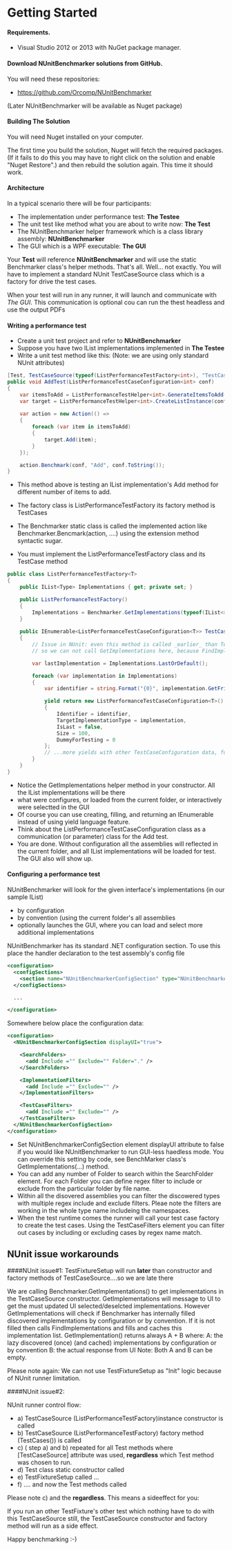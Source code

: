 Getting Started
==


#### Requirements.
* Visual Studio 2012 or 2013 with NuGet package manager.

#### Download NUnitBenchmarker solutions from GitHub.
You will need these repositories:
* https://github.com/Orcomp/NUnitBenchmarker

(Later NUnitBenchmarker will be available as Nuget package)

#### Building The Solution

You will need Nuget installed on your computer.

The first time you build the solution, Nuget will fetch the required packages. (If it fails to do this you may have to right click on the solution and enable "Nuget Restore".) and then rebuild the solution again. This time it should work.



#### Architecture

In a typical scenario there will be four participants:

* The implementation under performance test: **The Testee**
* The unit test like method what you are about to write now: **The Test**
* The NUnitBenchmarker helper framework which is a class library assembly: **NUnitBenchmarker**
* The GUI which is a WPF executable: **The GUI**

Your **Test** will reference **NUnitBenchmarker** and will use the static Benchmarker class's helper methods.
That's all. Well... not exactly. You will have to implement a standard NUnit TestCaseSource class which is a factory for drive the test cases.

When your test will run in any runner, it will launch and communicate with *The GUI*. This communication is optional cou can run the thest headless and use the output PDFs



#### Writing a performance test

* Create a unit test project and refer to **NUnitBenchmarker**
* Suppose you have two IList implementations implemented in **The Testee**
* Write a unit test method like this: (Note: we are using only standard NUnit attributes)


```csharp
[Test, TestCaseSource(typeof(ListPerformanceTestFactory<int>), "TestCases")]
public void AddTest(ListPerformanceTestCaseConfiguration<int> conf)
{
	var itemsToAdd = ListPerformanceTestHelper<int>.GenerateItemsToAdd(conf).ToArray();
	var target = ListPerformanceTestHelper<int>.CreateListInstance(conf);
			
	var action = new Action(() =>
	{
		foreach (var item in itemsToAdd)
		{
			target.Add(item);
		}
	});

	action.Benchmark(conf, "Add", conf.ToString());
}
```

* This method above is testing an IList implementation's Add method for different number of items to add.
* The factory class is ListPerformanceTestFactory its factory method is TestCases
* The Benchmarker static class is called the implemented action like Benchmarker.Bencmark(action, ....) using the extension method syntactic sugar.


* You must implement the ListPerformanceTestFactory class and its TestCase method

```csharp
public class ListPerformanceTestFactory<T> 
{
	public IList<Type> Implementations { get; private set; }

	public ListPerformanceTestFactory()
	{
		Implementations = Benchmarker.GetImplementations(typeof(IList<>), true).ToList();
	}
		 
	public IEnumerable<ListPerformanceTestCaseConfiguration<T>> TestCases()
	{
		// Issue in NUnit: even this method is called _earlier_ than TestFixtureSetup....
		// so we can not call GetImplementations here, because FindImplementatins was not called yet :-(

		var lastImplementation = Implementations.LastOrDefault();

		foreach (var implementation in Implementations)
		{
			var identifier = string.Format("{0}", implementation.GetFriendlyName());

			yield return new ListPerformanceTestCaseConfiguration<T>()
			{
				Identifier = identifier,
				TargetImplementationType = implementation,
				IsLast = false,
				Size = 100,
				DummyForTesting = 0
			};
			// ...more yields with other TestCaseConfiguration data, for exemple initing Size = 1000 etc
		}
	}
}
```

* Notice the GetImplementations helper method in your constructor. All the IList implementations will be there
* what were configures, or loaded from the current folder, or interactively were selectted in the GUI
* Of course you can use creating, filling, and returning an IEnumerable instead of using yield language feature.
* Think about the ListPerformanceTestCaseConfiguration class as a communication (or parameter) class for the Add test.
* You are done. Without configuration all the assemblies will reflected in the current folder, and all IList implementations will be loaded for test. The GUI also will show up.


#### Configuring a performance test

NUnitBenchmarker will look for the given interface's implementations (in our sample IList)

- by configuration
- by convention (using the current folder's all assemblies
- optionally launches the GUI, where you can load and select more additional implementations

NUnitBenchmarker has its standard .NET configuration section. To use this place the handler declaration to the test assembly's config file

```xml
<configuration>
  <configSections>
    <section name="NUnitBenchmarkerConfigSection" type="NUnitBenchmarker.Benchmark.Configuration.NUnitBenchmarkerConfigurationSection, NUnitBenchmarker.Benchmark"/>
  </configSections>

  ...

</configuration>
```

Somewhere below place the configuration data:


```xml
<configuration>
  <NUnitBenchmarkerConfigSection displayUI="true">

    <SearchFolders>
      <add Include ="" Exclude="" Folder="." />
    </SearchFolders>

    <ImplementationFilters>
      <add Include ="" Exclude="" />
    </ImplementationFilters> 

    <TestCaseFilters>
      <add Include ="" Exclude="" />
    </TestCaseFilters>
  </NUnitBenchmarkerConfigSection>
</configuration>
```

* Set NUnitBenchmarkerConfigSection element displayUI attribute to false if you would like NUnitBenchmarker to run GUI-less haedless mode. 
You can override this setting by code, see BenchMarker class's GetImplementations(...) method.
* You can add any number of Folder to search within the SearchFolder element. For each Folder you can define regex filter to include or exclude from the particular folder by file name.
* Within all the disovered assemblies you can filter the discowered types with multiple regex include and exclude filters. Pleae note the filters are working in the whole type name includeing the namespaces.
* When the test runtime comes the runner will call your test case factory to create the test cases. Using the TestCaseFilters element you can filter out cases by including or excluding cases by regex name match.

## NUnit issue workarounds

####NUnit issue#1: 
TestFixtureSetup will run **later** than constructor and factory methods of TestCaseSource....so we are late there


We are calling Benchmarker.GetImplementations() to get implementations in the TestCaseSource 
constructor. GetImplementations will message to UI to get the must updated UI selected/deselcted
implementations. However GetImplementations will check if Benchmarker has internally filled discovered
implementations by configuration or by convention. If it is not filled then calls FindImplementations
and fills and caches this implementation list.  GetImplementation() returns always 
A + B where:
A: the lazy discovered (once) (and cached) implementations by configuration or by convention
B: the actual response from UI
Note: Both A and B can be empty.

Please note again: We can not use TestFixtureSetup as "Init" logic because of NUnit runner limitation.


####NUnit issue#2: 

NUnit runner control flow:

* a) TestCaseSource (ListPerformanceTestFactory)instance constructor is called
* b) TestCaseSource (ListPerformanceTestFactory) factory method (TestCases()) is called
* c) ( step a) and b) repeated for all Test methods where [TestCaseSource] attribute was used, **regardless** which Test method was chosen to run. 
* d) Test class static constructor called
* e) TestFixtureSetup called
...
* f) .... and now the Test methods called

Please note c) and the **regardless**. This means a sideeffect for you: 

If you run an other TestFixture's other test which nothing have to do with this TestCaseSource still, the TestCaseSource constructor and factory method will run as a side effect. 

Happy benchmarking :-)










